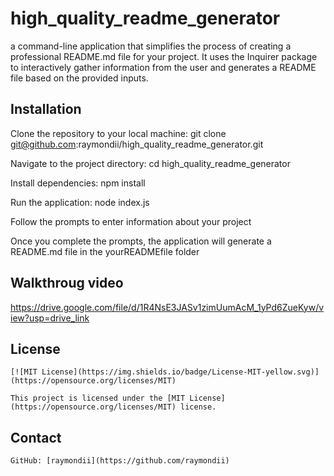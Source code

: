 # high_quality_readme_generator
a command-line application that simplifies the process of creating a professional README.md file for your project. It uses the Inquirer package to interactively gather information from the user and generates a README file based on the provided inputs.

## Installation

Clone the repository to your local machine:
git clone git@github.com:raymondii/high_quality_readme_generator.git

Navigate to the project directory:
cd high_quality_readme_generator

Install dependencies:
npm install

Run the application:
node index.js

Follow the prompts to enter information about your project

Once you complete the prompts, the application will generate a README.md file in the yourREADMEfile folder

## Walkthroug video
https://drive.google.com/file/d/1R4NsE3JASv1zimUumAcM_1yPd6ZueKyw/view?usp=drive_link

## License
  
    [![MIT License](https://img.shields.io/badge/License-MIT-yellow.svg)](https://opensource.org/licenses/MIT)
  
    This project is licensed under the [MIT License](https://opensource.org/licenses/MIT) license.

## Contact
    GitHub: [raymondii](https://github.com/raymondii)